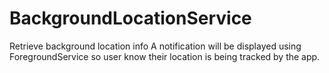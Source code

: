 # BackgroundLocationService
Retrieve background location info
A notification will be displayed using ForegroundService so user know their location is being tracked by the app.
